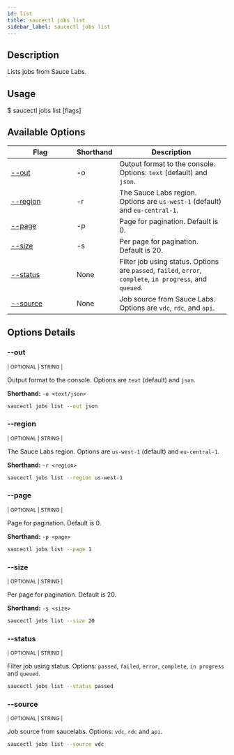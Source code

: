```yaml
---
id: list
title: saucectl jobs list
sidebar_label: saucectl jobs list
---
```


## Description

Lists jobs from Sauce Labs.

## Usage

<span className="cli">$ saucectl jobs list [flags]</span>
 

## Available Options

<table id="table-cli">
  <thead>
    <tr>
      <th width="30%">Flag</th>
      <th width="10%">Shorthand</th>
      <th>Description</th>
    </tr>
  </thead>
  <tbody>
    <tr>
      <td><span className="t-cli"><a href="#--out">--out</a></span></td>
      <td><span className="t-cli">-o</span></td>
      <td>Output format to the console. Options: <code>text</code> (default) and <code>json</code>.</td>
    </tr>
    <tr>
      <td><span className="t-cli"><a href="#--region">--region</a></span></td>
      <td><span className="t-cli">-r</span></td>
      <td>The Sauce Labs region. Options are <code>us-west-1</code> (default) and <code>eu-central-1</code>.</td>
    </tr>
		<tr>
      <td><span className="t-cli"><a href="#--page">--page</a></span></td>
      <td><span className="t-cli">-p</span></td>
			<td>Page for pagination. Default is 0.</td>
    </tr>
		<tr>
      <td><span className="t-cli"><a href="#--size">--size</a></span></td>
      <td><span className="t-cli">-s</span></td>
			<td>Per page for pagination. Default is 20.</td>
    </tr>
		<tr>
      <td><span className="t-cli"><a href="#--status">--status</a></span></td>
      <td><span className="t-cli">None</span></td>
			<td>Filter job using status. Options are <code>passed</code>, <code>failed</code>, <code>error</code>, <code>complete</code>, <code>in progress</code>, and <code>queued</code>.</td>
    </tr>
		<tr>
      <td><span className="t-cli"><a href="#--source">--source</a></span></td>
      <td><span className="t-cli">None</span></td>
			<td>Job source from Sauce Labs. Options are <code>vdc</code>, <code>rdc</code>, and <code>api</code>.</td>
    </tr>
  </tbody>
</table>

## Options Details

### <span className="cli">--out</span>

<div className="cli-desc">
<p><small>| OPTIONAL | STRING |</small></p>

Output format to the console. Options are `text` (default) and `json`.

**Shorthand:** `-o <text/json>`

```bash
saucectl jobs list --out json
```

</div>

### <span className="cli">--region</span>

<div className="cli-desc">
<p><small>| OPTIONAL | STRING |</small></p>

The Sauce Labs region. Options are `us-west-1` (default) and `eu-central-1`.

**Shorthand:** `-r <region>`

```bash
saucectl jobs list --region us-west-1
```

</div>

### <span className="cli">--page</span>

<div className="cli-desc">
<p><small>| OPTIONAL | STRING |</small></p>

Page for pagination. Default is 0.

**Shorthand:** `-p <page>`

```bash
saucectl jobs list --page 1
```

</div>

### <span className="cli">--size</span>

<div className="cli-desc">
<p><small>| OPTIONAL | STRING |</small></p>

Per page for pagination. Default is 20.

**Shorthand:** `-s <size>`

```bash
saucectl jobs list --size 20 
```

</div>

### <span className="cli">--status</span>

<div className="cli-desc">
<p><small>| OPTIONAL | STRING |</small></p>

Filter job using status. Options: `passed`, `failed`, `error`, `complete`, `in progress` and `queued`.

```bash
saucectl jobs list --status passed
```

</div>

### <span className="cli">--source</span>

<div className="cli-desc">
<p><small>| OPTIONAL | STRING |</small></p>

Job source from saucelabs. Options: `vdc`, `rdc` and `api`.

```bash
saucectl jobs list --source vdc
```

</div>

